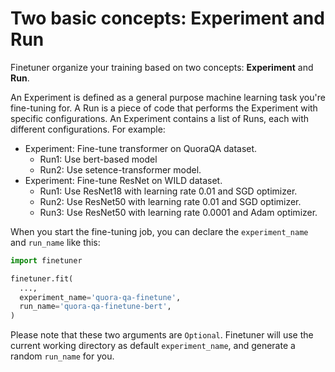 # Two basic concepts: Experiment and Run

Finetuner organize your training based on two concepts: **Experiment** and **Run**.

An Experiment is defined as a general purpose machine learning task you're fine-tuning for.
A Run is a piece of code that performs the Experiment with specific configurations.
An Experiment contains a list of Runs,
each with different configurations.
For example:

+ Experiment: Fine-tune transformer on QuoraQA dataset.
  - Run1: Use bert-based model
  - Run2: Use setence-transformer model.
+ Experiment: Fine-tune ResNet on WILD dataset.
  - Run1: Use ResNet18 with learning rate 0.01 and SGD optimizer.
  - Run2: Use ResNet50 with learning rate 0.01 and SGD optimizer.
  - Run3: Use ResNet50 with learning rate 0.0001 and Adam optimizer.

When you start the fine-tuning job, you can declare the `experiment_name` and `run_name` like this:

```python
import finetuner

finetuner.fit(
  ...,
  experiment_name='quora-qa-finetune',
  run_name='quora-qa-finetune-bert',
)
```

Please note that these two arguments are `Optional`.
Finetuner will use the current working directory as default `experiment_name`,
and generate a random `run_name` for you.